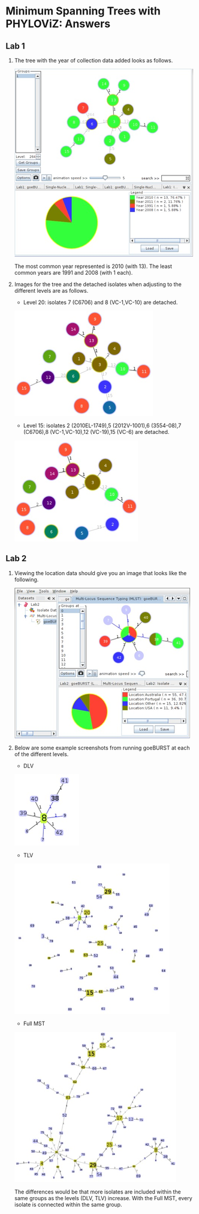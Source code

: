 Minimum Spanning Trees with PHYLOViZ: Answers
=============================================

Lab 1
-----

1. The tree with the year of collection data added looks as follows.

    ![mst year](images/lab1-year.jpg)

    The most common year represented is 2010 (with 13).  The least common years are 1991 and 2008 (with 1 each).

2. Images for the tree and the detached isolates when adjusting to the different levels are as follows.

    * Level 20:  isolates 7 (C6706) and 8 (VC-1,VC-10) are detached.

    ![level 20](images/lab1-20.jpg)

    * Level 15:  isolates 2 (2010EL-1749),5 (2012V-1001),6 (3554-08),7 (C6706),8 (VC-1,VC-10),12 (VC-19),15 (VC-6) are detached.

    ![level 15](images/lab1-15.jpg)

Lab 2
-----

1. Viewing the location data should give you an image that looks like the following.

    ![mlst location](images/lab2-location.jpg)

2. Below are some example screenshots from running goeBURST at each of the different levels.

    * DLV

    ![dlv](images/lab2-level2.jpg)

    * TLV

    ![tlv](images/lab2-level3.jpg)

    * Full MST

    ![full mst](images/lab2-full-mlst.jpg)

    The differences would be that more isolates are included within the same groups as the levels (DLV, TLV) increase.  With the Full MST, every isolate is connected within the same group.
